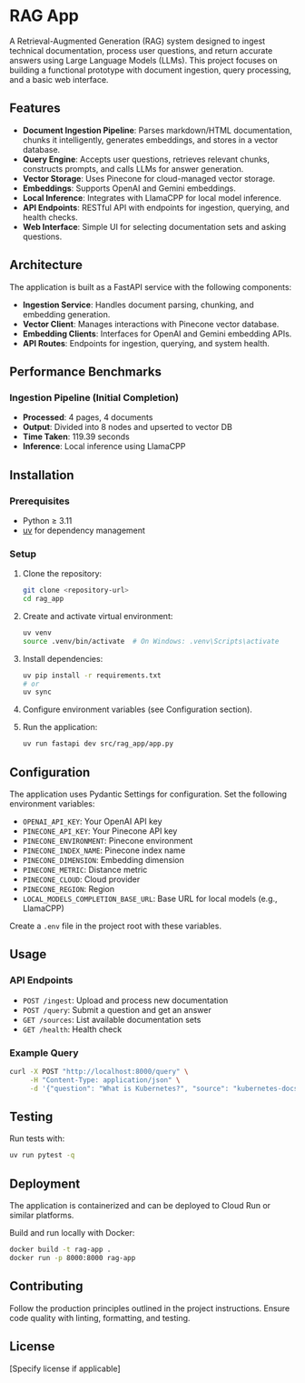 # RAG App

A Retrieval-Augmented Generation (RAG) system designed to ingest technical documentation, process user questions, and return accurate answers using Large Language Models (LLMs). This project focuses on building a functional prototype with document ingestion, query processing, and a basic web interface.

## Features

- **Document Ingestion Pipeline**: Parses markdown/HTML documentation, chunks it intelligently, generates embeddings, and stores in a vector database.
- **Query Engine**: Accepts user questions, retrieves relevant chunks, constructs prompts, and calls LLMs for answer generation.
- **Vector Storage**: Uses Pinecone for cloud-managed vector storage.
- **Embeddings**: Supports OpenAI and Gemini embeddings.
- **Local Inference**: Integrates with LlamaCPP for local model inference.
- **API Endpoints**: RESTful API with endpoints for ingestion, querying, and health checks.
- **Web Interface**: Simple UI for selecting documentation sets and asking questions.

## Architecture

The application is built as a FastAPI service with the following components:

- **Ingestion Service**: Handles document parsing, chunking, and embedding generation.
- **Vector Client**: Manages interactions with Pinecone vector database.
- **Embedding Clients**: Interfaces for OpenAI and Gemini embedding APIs.
- **API Routes**: Endpoints for ingestion, querying, and system health.

## Performance Benchmarks

### Ingestion Pipeline (Initial Completion)
- **Processed**: 4 pages, 4 documents
- **Output**: Divided into 8 nodes and upserted to vector DB
- **Time Taken**: 119.39 seconds
- **Inference**: Local inference using LlamaCPP

## Installation

### Prerequisites
- Python ≥ 3.11
- [uv](https://github.com/astral-sh/uv) for dependency management

### Setup
1. Clone the repository:
   ```bash
   git clone <repository-url>
   cd rag_app
   ```

2. Create and activate virtual environment:
   ```bash
   uv venv
   source .venv/bin/activate  # On Windows: .venv\Scripts\activate
   ```

3. Install dependencies:
   ```bash
   uv pip install -r requirements.txt
   # or
   uv sync
   ```

4. Configure environment variables (see Configuration section).

5. Run the application:
   ```bash
   uv run fastapi dev src/rag_app/app.py
   ```

## Configuration

The application uses Pydantic Settings for configuration. Set the following environment variables:

- `OPENAI_API_KEY`: Your OpenAI API key
- `PINECONE_API_KEY`: Your Pinecone API key
- `PINECONE_ENVIRONMENT`: Pinecone environment
- `PINECONE_INDEX_NAME`: Pinecone index name
- `PINECONE_DIMENSION`: Embedding dimension
- `PINECONE_METRIC`: Distance metric
- `PINECONE_CLOUD`: Cloud provider
- `PINECONE_REGION`: Region
- `LOCAL_MODELS_COMPLETION_BASE_URL`: Base URL for local models (e.g., LlamaCPP)

Create a `.env` file in the project root with these variables.

## Usage

### API Endpoints
- `POST /ingest`: Upload and process new documentation
- `POST /query`: Submit a question and get an answer
- `GET /sources`: List available documentation sets
- `GET /health`: Health check

### Example Query
```bash
curl -X POST "http://localhost:8000/query" \
     -H "Content-Type: application/json" \
     -d '{"question": "What is Kubernetes?", "source": "kubernetes-docs"}'
```

## Testing

Run tests with:
```bash
uv run pytest -q
```

## Deployment

The application is containerized and can be deployed to Cloud Run or similar platforms.

Build and run locally with Docker:
```bash
docker build -t rag-app .
docker run -p 8000:8000 rag-app
```

## Contributing

Follow the production principles outlined in the project instructions. Ensure code quality with linting, formatting, and testing.

## License

[Specify license if applicable]